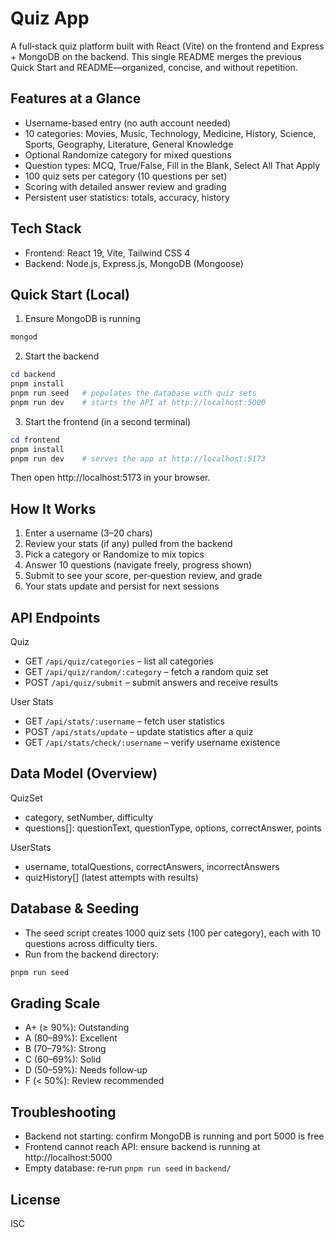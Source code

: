 # Quiz App

A full‑stack quiz platform built with React (Vite) on the frontend and Express + MongoDB on the backend. This single README merges the previous Quick Start and README—organized, concise, and without repetition.

## Features at a Glance

- Username-based entry (no auth account needed)
- 10 categories: Movies, Music, Technology, Medicine, History, Science, Sports, Geography, Literature, General Knowledge
- Optional Randomize category for mixed questions
- Question types: MCQ, True/False, Fill in the Blank, Select All That Apply
- 100 quiz sets per category (10 questions per set)
- Scoring with detailed answer review and grading
- Persistent user statistics: totals, accuracy, history

## Tech Stack

- Frontend: React 19, Vite, Tailwind CSS 4
- Backend: Node.js, Express.js, MongoDB (Mongoose)

## Quick Start (Local)

1. Ensure MongoDB is running

```powershell
mongod
```

2. Start the backend

```powershell
cd backend
pnpm install
pnpm run seed   # populates the database with quiz sets
pnpm run dev    # starts the API at http://localhost:5000
```

3. Start the frontend (in a second terminal)

```powershell
cd frontend
pnpm install
pnpm run dev    # serves the app at http://localhost:5173
```

Then open http://localhost:5173 in your browser.

## How It Works

1. Enter a username (3–20 chars)
2. Review your stats (if any) pulled from the backend
3. Pick a category or Randomize to mix topics
4. Answer 10 questions (navigate freely, progress shown)
5. Submit to see your score, per‑question review, and grade
6. Your stats update and persist for next sessions

## API Endpoints

Quiz

- GET `/api/quiz/categories` – list all categories
- GET `/api/quiz/random/:category` – fetch a random quiz set
- POST `/api/quiz/submit` – submit answers and receive results

User Stats

- GET `/api/stats/:username` – fetch user statistics
- POST `/api/stats/update` – update statistics after a quiz
- GET `/api/stats/check/:username` – verify username existence

## Data Model (Overview)

QuizSet

- category, setNumber, difficulty
- questions[]: questionText, questionType, options, correctAnswer, points

UserStats

- username, totalQuestions, correctAnswers, incorrectAnswers
- quizHistory[] (latest attempts with results)

## Database & Seeding

- The seed script creates 1000 quiz sets (100 per category), each with 10 questions across difficulty tiers.
- Run from the backend directory:

```powershell
pnpm run seed
```

## Grading Scale

- A+ (≥ 90%): Outstanding
- A (80–89%): Excellent
- B (70–79%): Strong
- C (60–69%): Solid
- D (50–59%): Needs follow‑up
- F (< 50%): Review recommended

## Troubleshooting

- Backend not starting: confirm MongoDB is running and port 5000 is free
- Frontend cannot reach API: ensure backend is running at http://localhost:5000
- Empty database: re‑run `pnpm run seed` in `backend/`

## License

ISC
